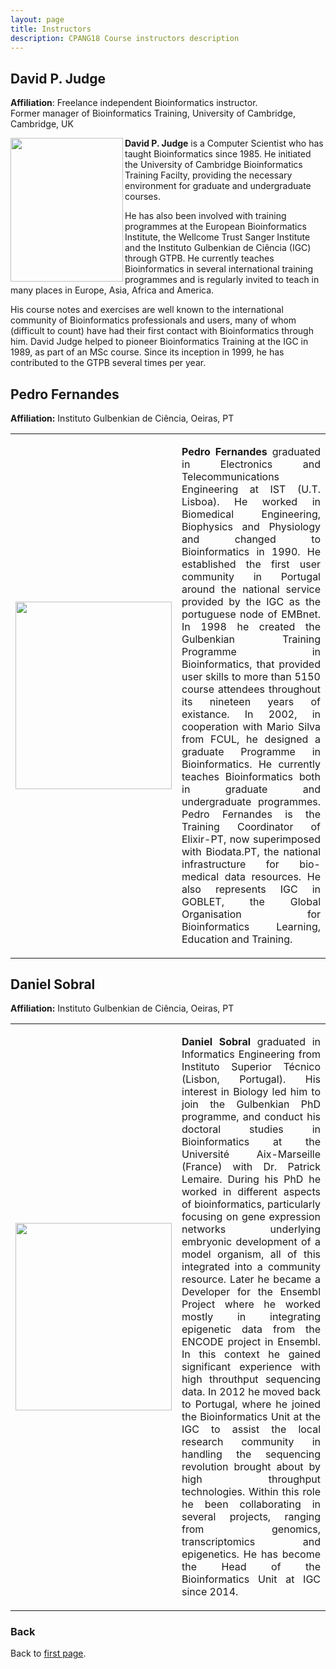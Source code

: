 ```yaml
---
layout: page
title: Instructors
description: CPANG18 Course instructors description
---
```

## David P. Judge
**Affiliation**: Freelance independent Bioinformatics instructor.<br/> Former manager of Bioinformatics Training, University of Cambridge, Cambridge, UK

<img src="https://github.com/maccardoso/ELB18S/blob/master/assets/David_Judge.jpg" height=230 width=180 align="left">

**David P. Judge** is a Computer Scientist who has taught Bioinformatics since 1985. He initiated the University of Cambridge Bioinformatics Training Facilty, providing the necessary environment for graduate and undergraduate courses.

He has also been involved with training programmes at the European Bioinformatics Institute, the Wellcome Trust Sanger Institute and the Instituto Gulbenkian de Ciência (IGC) through GTPB. He currently teaches Bioinformatics in several international training programmes and is regularly invited to teach in many places in Europe, Asia, Africa and America.

His course notes and exercises are well known to the international community of Bioinformatics professionals and users, many of whom (difficult to count) have had their first contact with Bioinformatics through him. David Judge helped to pioneer Bioinformatics Training at the IGC in 1989, as part of an MSc course. Since its inception in 1999, he has contributed to the GTPB several times per year.


## Pedro Fernandes
**Affiliation:** Instituto Gulbenkian de Ciência, Oeiras, PT

<table style="width:100%">
  <tr>
    <tr>
      <td width="30%">
          <img src="https://github.com/maccardoso/ELB18S/blob/master/assets/Pedro F.jpg" height=300 width=250> 
  </td>
      <td>
        <p align="justify"
  
**Pedro Fernandes** graduated in Electronics and Telecommunications Engineering at IST (U.T. Lisboa). He worked in Biomedical Engineering, Biophysics and Physiology and changed to Bioinformatics in 1990. He established the first user community in Portugal around the national service provided by the IGC as the portuguese node of EMBnet. In 1998 he created the Gulbenkian Training Programme in Bioinformatics, that provided user skills to more than 5150 course attendees throughout its nineteen years of existance. In 2002, in cooperation with Mario Silva from FCUL, he designed a graduate Programme in Bioinformatics. He currently teaches Bioinformatics both in graduate and undergraduate programmes. Pedro Fernandes is the Training Coordinator of Elixir-PT, now superimposed with Biodata.PT, the national infrastructure for bio-medical data resources. He also represents IGC in GOBLET, the Global Organisation for Bioinformatics Learning, Education and Training.
 </td>
  </tr> 
  </table>


## Daniel Sobral
**Affiliation:** Instituto Gulbenkian de Ciência, Oeiras, PT

<table style="width:100%">
  <tr>
    <tr>
      <td width="30%">
          <img src="https://github.com/maccardoso/ELB18S/blob/master/assets/Daniel_Sobral.jpg" height=300 width=250> 
   </td>
      <td>
        <p align="justify"

**Daniel Sobral** graduated in Informatics Engineering from Instituto Superior Técnico (Lisbon, Portugal). His interest in Biology led him to join the Gulbenkian PhD programme, and conduct his doctoral studies in Bioinformatics at the Université Aix-Marseille (France) with Dr. Patrick Lemaire. During his PhD he worked in different aspects of bioinformatics, particularly focusing on gene expression networks underlying embryonic development of a model organism, all of this integrated into a community resource. Later he became a Developer for the Ensembl Project where he worked mostly in integrating epigenetic data from the ENCODE project in Ensembl. In this context he gained significant experience with high throuthput sequencing data. In 2012 he moved back to Portugal, where he joined the Bioinformatics Unit at the IGC to assist the local research community in handling the sequencing revolution brought about by high throughput technologies. Within this role he been collaborating in several projects, ranging from genomics, transcriptomics and epigenetics. He has become the Head of the Bioinformatics Unit at IGC since 2014. 
 </td>
  </tr> 
  </table>

### Back

Back to [first page](https://gtpb.github.io/COURSE/).
